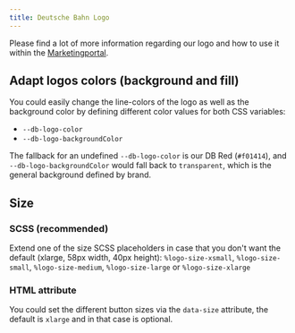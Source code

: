 ```yaml
---
title: Deutsche Bahn Logo
---
```


Please find a lot of more information regarding our logo and how to use it within the [Marketingportal](https://marketingportal.extranet.deutschebahn.com/de/logo-3).

## Adapt logos colors (background and fill)

You could easily change the line-colors of the logo as well as the background color by defining different color values for both CSS variables:

- `--db-logo-color`
- `--db-logo-backgroundColor`

The fallback for an undefined `--db-logo-color` is our DB Red (`#f01414`), and `--db-logo-backgroundColor` would fall back to `transparent`, which is the general background defined by brand.

## Size

### SCSS (recommended)

Extend one of the size SCSS placeholders in case that you don't want the default (xlarge, 58px width, 40px height): `%logo-size-xsmall`, `%logo-size-small`, `%logo-size-medium`, `%logo-size-large` or `%logo-size-xlarge`

### HTML attribute

You could set the different button sizes via the `data-size` attribute, the default is `xlarge` and in that case is optional.

